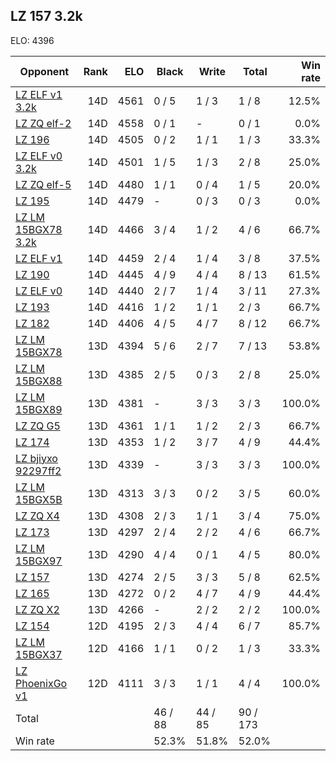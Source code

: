 ## LZ 157 3.2k ##

ELO: 4396

Opponent | Rank | ELO | Black | Write | Total | Win rate
---------|-----:|----:|-------|-------|-------|-------:
[LZ ELF v1 3.2k](LZ%20ELF%20v1%203.2k.md) | 14D | 4561 | 0 / 5 | 1 / 3 | 1 / 8 | 12.5%
[LZ ZQ elf-2](LZ%20ZQ%20elf-2.md) | 14D | 4558 | 0 / 1 | - | 0 / 1 | 0.0%
[LZ 196](LZ%20196.md) | 14D | 4505 | 0 / 2 | 1 / 1 | 1 / 3 | 33.3%
[LZ ELF v0 3.2k](LZ%20ELF%20v0%203.2k.md) | 14D | 4501 | 1 / 5 | 1 / 3 | 2 / 8 | 25.0%
[LZ ZQ elf-5](LZ%20ZQ%20elf-5.md) | 14D | 4480 | 1 / 1 | 0 / 4 | 1 / 5 | 20.0%
[LZ 195](LZ%20195.md) | 14D | 4479 | - | 0 / 3 | 0 / 3 | 0.0%
[LZ LM 15BGX78 3.2k](LZ%20LM%2015BGX78%203.2k.md) | 14D | 4466 | 3 / 4 | 1 / 2 | 4 / 6 | 66.7%
[LZ ELF v1](LZ%20ELF%20v1.md) | 14D | 4459 | 2 / 4 | 1 / 4 | 3 / 8 | 37.5%
[LZ 190](LZ%20190.md) | 14D | 4445 | 4 / 9 | 4 / 4 | 8 / 13 | 61.5%
[LZ ELF v0](LZ%20ELF%20v0.md) | 14D | 4440 | 2 / 7 | 1 / 4 | 3 / 11 | 27.3%
[LZ 193](LZ%20193.md) | 14D | 4416 | 1 / 2 | 1 / 1 | 2 / 3 | 66.7%
[LZ 182](LZ%20182.md) | 14D | 4406 | 4 / 5 | 4 / 7 | 8 / 12 | 66.7%
[LZ LM 15BGX78](LZ%20LM%2015BGX78.md) | 13D | 4394 | 5 / 6 | 2 / 7 | 7 / 13 | 53.8%
[LZ LM 15BGX88](LZ%20LM%2015BGX88.md) | 13D | 4385 | 2 / 5 | 0 / 3 | 2 / 8 | 25.0%
[LZ LM 15BGX89](LZ%20LM%2015BGX89.md) | 13D | 4381 | - | 3 / 3 | 3 / 3 | 100.0%
[LZ ZQ G5](LZ%20ZQ%20G5.md) | 13D | 4361 | 1 / 1 | 1 / 2 | 2 / 3 | 66.7%
[LZ 174](LZ%20174.md) | 13D | 4353 | 1 / 2 | 3 / 7 | 4 / 9 | 44.4%
[LZ bjiyxo 92297ff2](LZ%20bjiyxo%2092297ff2.md) | 13D | 4339 | - | 3 / 3 | 3 / 3 | 100.0%
[LZ LM 15BGX5B](LZ%20LM%2015BGX5B.md) | 13D | 4313 | 3 / 3 | 0 / 2 | 3 / 5 | 60.0%
[LZ ZQ X4](LZ%20ZQ%20X4.md) | 13D | 4308 | 2 / 3 | 1 / 1 | 3 / 4 | 75.0%
[LZ 173](LZ%20173.md) | 13D | 4297 | 2 / 4 | 2 / 2 | 4 / 6 | 66.7%
[LZ LM 15BGX97](LZ%20LM%2015BGX97.md) | 13D | 4290 | 4 / 4 | 0 / 1 | 4 / 5 | 80.0%
[LZ 157](LZ%20157.md) | 13D | 4274 | 2 / 5 | 3 / 3 | 5 / 8 | 62.5%
[LZ 165](LZ%20165.md) | 13D | 4272 | 0 / 2 | 4 / 7 | 4 / 9 | 44.4%
[LZ ZQ X2](LZ%20ZQ%20X2.md) | 13D | 4266 | - | 2 / 2 | 2 / 2 | 100.0%
[LZ 154](LZ%20154.md) | 12D | 4195 | 2 / 3 | 4 / 4 | 6 / 7 | 85.7%
[LZ LM 15BGX37](LZ%20LM%2015BGX37.md) | 12D | 4166 | 1 / 1 | 0 / 2 | 1 / 3 | 33.3%
[LZ PhoenixGo v1](LZ%20PhoenixGo%20v1.md) | 12D | 4111 | 3 / 3 | 1 / 1 | 4 / 4 | 100.0%
Total | | | 46 / 88 | 44 / 85 | 90 / 173 | 
Win rate| | | 52.3% | 51.8% | 52.0% | 
